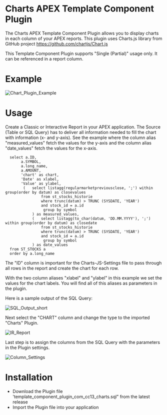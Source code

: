 # Charts APEX Template Component Plugin

The Charts APEX Template Component Plugin allows you to display charts in each column of your APEX reports. This plugin uses Charts.js library from GitHub project https://github.com/chartjs/Chart.js

This Template Component Plugin supports "Single (Partial)" usage only. It can be referenced in a report column.

# Example
![Chart_Plugin_Example](https://github.com/cc13com/charts_apex_tcp/assets/35263232/cdf489d1-363e-4173-824f-46d9438c2c98)

# Usage

Create a Classic or Interactive Report in your APEX application. The Source (Table or SQL Query) has to deliver all information needed to fill the chart with information (x- and y-axis). See the example where the column alias "measured_values" fetch the values for the y-axis and the column alias "date_values" fetch the values for the x-axis.

```
  select a.ID,
       a.SYMBOL,
       a.long_name,
       a.AMOUNT,
       'chart' as chart,
       'Date' as xlabel,
       'Value' as ylabel,
        (   select listagg(regularmarketpreviousclose, ';') within group(order by datum) as closevalues
                from st_stocks_historie
                where trunc(datum) > TRUNC (SYSDATE, 'YEAR')
                and stock_id = a.id
                 group by symbol
            ) as measured_values,
            (   select listagg(to_char(datum, 'DD.MM.YYYY'), ';') within group(order by datum) as closedate
                from st_stocks_historie
                where trunc(datum) > TRUNC (SYSDATE, 'YEAR')
                and stock_id = a.id
                 group by symbol
            ) as date_values
  from ST_STOCKS a
  order by a.long_name
```

The "ID" column is important for the Charts-JS-Settings file to pass through all rows in the report and create the chart for each row.

With the two column aliases "xlabel" and "ylabel" in this example we set the values for the chart labels. You will find all of this aliases as parameters in the plugin.

Here is a sample output of the SQL Query:

![SQL_Output_short](https://github.com/cc13com/charts_apex_tcp/assets/35263232/5993539d-c548-4262-afb3-43a1ca9f26aa)

Next select the "CHART" column and change the type to the imported "Charts" Plugin.

![IR_Report](https://github.com/cc13com/charts_apex_tcp/assets/35263232/67c2f0d8-a41c-4645-8c34-aa3629e7aa22)

Last step is to assign the columns from the SQL Query with the parameters in the Plugin settings.

![Column_Settings](https://github.com/cc13com/charts_apex_tcp/assets/35263232/c2b35030-c53a-4e79-89ce-f8a245c03e62)


# Installation

* Download the Plugin file 'template_component_plugin_com_cc13_charts.sql" from the latest release
* Import the Plugin file into your application
